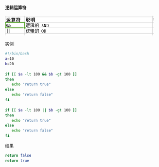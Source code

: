 #### 逻辑运算符



![5-3-1](5.3_逻辑运算符.assets/document-uid8797labid3895timestamp1554172035321.png)

实例

```bash
#!/bin/bash
a=10
b=20

if [[ $a -lt 100 && $b -gt 100 ]]
then
   echo "return true"
else
   echo "return false"
fi

if [[ $a -lt 100 || $b -gt 100 ]]
then
   echo "return true"
else
   echo "return false"
fi
```

结果

```bash
return false
return true
```